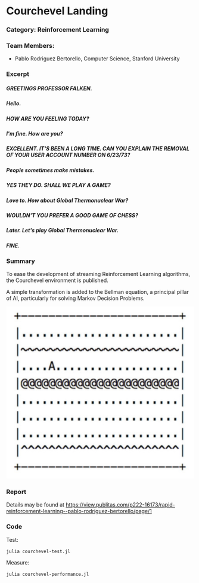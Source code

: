 # Courchevel Landing

### Category: Reinforcement Learning
### Team Members: 
- Pablo Rodriguez Bertorello, Computer Science, Stanford University 

### Excerpt

##### GREETINGS PROFESSOR FALKEN.

##### Hello.

##### HOW ARE YOU FEELING TODAY?

##### I'm fine.  How are you?

##### EXCELLENT.  IT'S BEEN A LONG TIME.  CAN YOU EXPLAIN THE REMOVAL OF YOUR USER ACCOUNT NUMBER ON 6/23/73?

##### People sometimes make mistakes.

##### YES THEY DO. SHALL WE PLAY A GAME?

##### Love to.  How about Global Thermonuclear War?

##### WOULDN'T YOU PREFER A GOOD GAME OF CHESS?

##### Later.  Let's play Global Thermonuclear War.

##### FINE.


### Summary
To ease the development of streaming Reinforcement Learning algorithms, the Courchevel environment is published.  

A simple transformation is added to the Bellman equation, a principal pillar of AI, particularly for solving Markov Decision Problems.

![picture](img/courchevel-landing.png)



### Report
Details may be found at https://view.publitas.com/p222-16173/rapid-reinforcement-learning--pablo-rodriguez-bertorello/page/1


### Code
Test:
```
julia courchevel-test.jl 
```

Measure:
```
julia courchevel-performance.jl 
```


